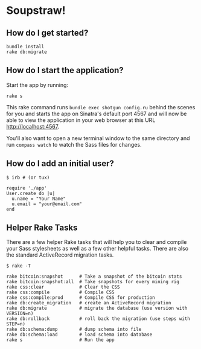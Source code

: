 # Soupstraw!

## How do I get started?

    bundle install
    rake db:migrate

## How do I start the application?

Start the app by running:

    rake s

This rake command runs `bundle exec shotgun config.ru` behind the scenes for you and starts the app on Sinatra's default port 4567 and will now be able to view the application in your web browser at this URL [http://localhost:4567](http://localhost:4567).

You'll also want to open a new terminal window to the same directory and run `compass watch` to watch the Sass files for changes.

## How do I add an initial user?

    $ irb # (or tux)

    require './app'
    User.create do |u|
      u.name = "Your Name"
      u.email = "your@email.com"
    end

## Helper Rake Tasks

There are a few helper Rake tasks that will help you to clear and compile your Sass stylesheets as well as a few other helpful tasks. There are also the standard ActiveRecord migration tasks.

    $ rake -T

    rake bitcoin:snapshot      # Take a snapshot of the bitcoin stats
    rake bitcoin:snapshot:all  # Take snapshots for every mining rig
    rake css:clear             # Clear the CSS
    rake css:compile           # Compile CSS
    rake css:compile:prod      # Compile CSS for production
    rake db:create_migration   # create an ActiveRecord migration
    rake db:migrate            # migrate the database (use version with VERSION=n)
    rake db:rollback           # roll back the migration (use steps with STEP=n)
    rake db:schema:dump        # dump schema into file
    rake db:schema:load        # load schema into database
    rake s                     # Run the app

